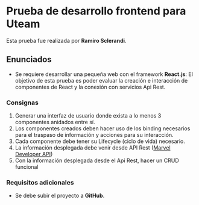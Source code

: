 # Prueba de desarrollo frontend para Uteam

Esta prueba fue realizada por **Ramiro Sclerandi**.

## Enunciados
* Se requiere desarrollar una pequeña web con el framework **React.js**: El objetivo de esta prueba es poder evaluar la creación e interacción de componentes de React y la conexión con servicios Api Rest.

### Consignas
1. Generar una interfaz de usuario donde exista a lo menos 3 componentes anidados entre sí.
2. Los componentes creados deben hacer uso de los binding necesarios para el traspaso de información y acciones para su interacción.
3. Cada componente debe tener su Lifecycle (ciclo de vida) necesario.
4. La información desplegada debe venir desde API Rest ([Marvel Developer API](https://developer.marvel.com/))
5. Con la información desplegada desde el Api Rest, hacer un CRUD funcional

### Requisitos adicionales

- Se debe subir el proyecto a **GitHub**.